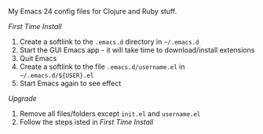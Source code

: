 
My Emacs 24 config files for Clojure and Ruby stuff.

*First Time Install*

1. Create a softlink to the `.emacs.d` directory in `~/.emacs.d`
2. Start the GUI Emacs app - it will take time to download/install extensions
3. Quit Emacs
4. Create a softlink to the file `.emacs.d/username.el` in `~/.emacs.d/${USER}.el`
5. Start Emacs again to see effect

*Upgrade*

1. Remove all files/folders except `init.el` and `username.el`
2. Follow the steps isted in *First Time Install*

